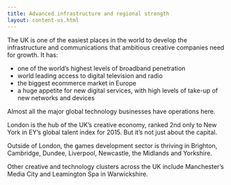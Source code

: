 ```yaml
---
title: Advanced infrastructure and regional strength
layout: content-us.html
---
```


The UK is one of the easiest places in the world to develop the infrastructure and communications that ambitious creative companies need for growth.  It has:

-	one of the world’s highest levels of broadband penetration
-	world leading access to digital television and radio
-	the biggest ecommerce market in Europe 
-	a huge appetite for new digital services, with high levels of take-up of new networks and devices

Almost all the major global technology businesses have operations here.

London is the hub of the UK’s creative economy, ranked 2nd only to New York in EY’s global talent index for 2015. But it’s not just about the capital.

Outside of London, the games development sector is thriving in Brighton, Cambridge, Dundee, Liverpool, Newcastle, the Midlands and Yorkshire. 

Other creative and technology clusters across the UK include Manchester’s Media City and Leamington Spa in Warwickshire.